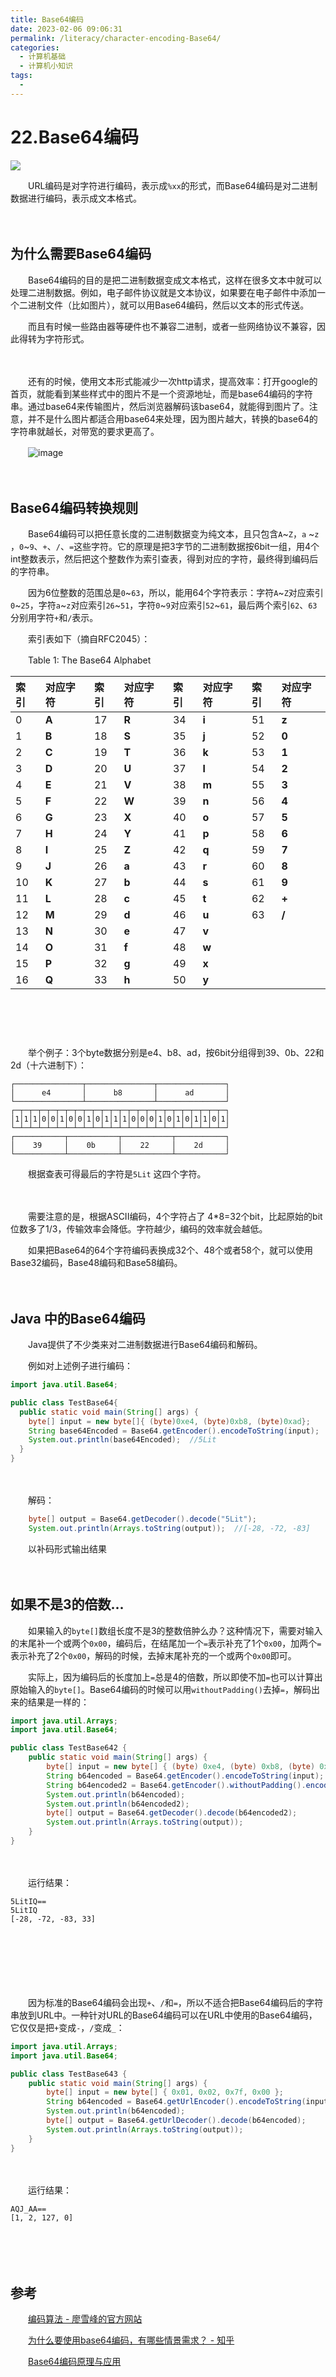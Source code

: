 ```yaml
---
title: Base64编码
date: 2023-02-06 09:06:31
permalink: /literacy/character-encoding-Base64/
categories:
  - 计算机基础
  - 计算机小知识
tags:
  - 
---
```



# 22.Base64编码


![](https://image.peterjxl.com/blog/194.jpg)

　　URL编码是对字符进行编码，表示成`%xx`​的形式，而Base64编码是对二进制数据进行编码，表示成文本格式。

<!-- more -->
　　‍

## 为什么需要Base64编码

　　Base64编码的目的是把二进制数据变成文本格式，这样在很多文本中就可以处理二进制数据。例如，电子邮件协议就是文本协议，如果要在电子邮件中添加一个二进制文件（比如图片），就可以用Base64编码，然后以文本的形式传送。

　　而且有时候一些路由器等硬件也不兼容二进制，或者一些网络协议不兼容，因此得转为字符形式。

　　‍

　　还有的时候，使用文本形式能减少一次http请求，提高效率：打开google的首页，就能看到某些样式中的图片不是一个资源地址，而是base64编码的字符串。通过base64来传输图片，然后浏览器解码该base64，就能得到图片了。注意，并不是什么图片都适合用base64来处理，因为图片越大，转换的base64的字符串就越长，对带宽的要求更高了。

　　​​![image](assets/image-20230206074014-c1nciws.png)​​

　　‍

## Base64编码转换规则

　　Base64编码可以把任意长度的二进制数据变为纯文本，且只包含`A`​ ~`Z`​，`a`​ ~`z`​，`0`​ ~`9`​、`+`​、`/`​、`=`​这些字符。它的原理是把3字节的二进制数据按6bit一组，用4个int整数表示，然后把这个整数作为索引查表，得到对应的字符，最终得到编码后的字符串。

　　因为6位整数的范围总是`0`​​ ~`63`​​，所以，能用64个字符表示：字符`A`​​ ~`Z`​​对应索引`0`​​  ~`25`​​，字符`a`​​ ~`z`​​对应索引`26`​​ ~`51`​​，字符`0`​​ ~`9`​​对应索引`52`​​ ~`61`​​，最后两个索引`62`​​、`63`​​分别用字符`+`​​和`/`​​表示。

　　索引表如下（摘自RFC2045）：

　　Table 1: The Base64 Alphabet

|**索引**|**对应字符**|**索引**|**对应字符**|**索引**|**对应字符**|**索引**|**对应字符**|
| :---| :-| :---| :-| :---| :-| :---| :---|
|0|**A**|17|**R**|34|**i**|51|**z**|
|1|**B**|18|**S**|35|**j**|52|**0**|
|2|**C**|19|**T**|36|**k**|53|**1**|
|3|**D**|20|**U**|37|**l**|54|**2**|
|4|**E**|21|**V**|38|**m**|55|**3**|
|5|**F**|22|**W**|39|**n**|56|**4**|
|6|**G**|23|**X**|40|**o**|57|**5**|
|7|**H**|24|**Y**|41|**p**|58|**6**|
|8|**I**|25|**Z**|42|**q**|59|**7**|
|9|**J**|26|**a**|43|**r**|60|**8**|
|10|**K**|27|**b**|44|**s**|61|**9**|
|11|**L**|28|**c**|45|**t**|62|**+**|
|12|**M**|29|**d**|46|**u**|63|**/**|
|13|**N**|30|**e**|47|**v**|<br />|<br />|
|14|**O**|31|**f**|48|**w**|<br />|<br />|
|15|**P**|32|**g**|49|**x**|<br />|<br />|
|16|**Q**|33|**h**|50|**y**|<br />|<br />|

### 

　　‍

　　‍

　　举个例子：3个byte数据分别是e4、b8、ad，按6bit分组得到39、0b、22和2d（十六进制下）：

```
┌───────────────┬───────────────┬───────────────┐
│      e4       │      b8       │      ad       │
└───────────────┴───────────────┴───────────────┘
┌─┬─┬─┬─┬─┬─┬─┬─┬─┬─┬─┬─┬─┬─┬─┬─┬─┬─┬─┬─┬─┬─┬─┬─┐
│1│1│1│0│0│1│0│0│1│0│1│1│1│0│0│0│1│0│1│0│1│1│0│1│
└─┴─┴─┴─┴─┴─┴─┴─┴─┴─┴─┴─┴─┴─┴─┴─┴─┴─┴─┴─┴─┴─┴─┴─┘
┌───────────┬───────────┬───────────┬───────────┐
│    39     │    0b     │    22     │    2d     │
└───────────┴───────────┴───────────┴───────────┘
```

　　根据查表可得最后的字符是`5Lit`​  这四个字符。

　　‍

　　需要注意的是，根据ASCII编码，4个字符占了 4*8=32个bit，比起原始的bit位数多了1/3，传输效率会降低。字符越少，编码的效率就会越低。

　　如果把Base64的64个字符编码表换成32个、48个或者58个，就可以使用Base32编码，Base48编码和Base58编码。

　　‍

## Java 中的Base64编码

　　Java提供了不少类来对二进制数据进行Base64编码和解码。

　　例如对上述例子进行编码：

```java
import java.util.Base64;

public class TestBase64{
  public static void main(String[] args) {
    byte[] input = new byte[]{ (byte)0xe4, (byte)0xb8, (byte)0xad};
    String base64Encoded = Base64.getEncoder().encodeToString(input);
    System.out.println(base64Encoded);  //5Lit
  }
}
```

　　‍

　　解码：

```java
    byte[] output = Base64.getDecoder().decode("5Lit");
    System.out.println(Arrays.toString(output));  //[-28, -72, -83]
```

　　以补码形式输出结果

　　‍

## 如果不是3的倍数...

　　如果输入的`byte[]`​数组长度不是3的整数倍肿么办？这种情况下，需要对输入的末尾补一个或两个`0x00`​，编码后，在结尾加一个`=`​表示补充了1个`0x00`​，加两个`=`​表示补充了2个`0x00`​，解码的时候，去掉末尾补充的一个或两个`0x00`​即可。

　　实际上，因为编码后的长度加上`=`​总是4的倍数，所以即使不加`=`​也可以计算出原始输入的`byte[]`​。Base64编码的时候可以用`withoutPadding()`​去掉`=`​，解码出来的结果是一样的：

```java
import java.util.Arrays;
import java.util.Base64;

public class TestBase642 {
    public static void main(String[] args) {
        byte[] input = new byte[] { (byte) 0xe4, (byte) 0xb8, (byte) 0xad, 0x21 };
        String b64encoded = Base64.getEncoder().encodeToString(input);
        String b64encoded2 = Base64.getEncoder().withoutPadding().encodeToString(input);
        System.out.println(b64encoded);
        System.out.println(b64encoded2);
        byte[] output = Base64.getDecoder().decode(b64encoded2);
        System.out.println(Arrays.toString(output));
    }
}
```

　　‍

　　运行结果：

```
5LitIQ==
5LitIQ
[-28, -72, -83, 33]
```

　　‍

　　‍

　　‍

　　因为标准的Base64编码会出现`+`​、`/`​和`=`​，所以不适合把Base64编码后的字符串放到URL中。一种针对URL的Base64编码可以在URL中使用的Base64编码，它仅仅是把`+`​变成`-`​，`/`​变成`_`​：

```java
import java.util.Arrays;
import java.util.Base64;

public class TestBase643 {
    public static void main(String[] args) {
        byte[] input = new byte[] { 0x01, 0x02, 0x7f, 0x00 };
        String b64encoded = Base64.getUrlEncoder().encodeToString(input);
        System.out.println(b64encoded);
        byte[] output = Base64.getUrlDecoder().decode(b64encoded);
        System.out.println(Arrays.toString(output));
    }
}

```

　　‍

　　运行结果：

```
AQJ_AA==
[1, 2, 127, 0]
```

　　‍

　　‍

## 参考

　　[编码算法 - 廖雪峰的官方网站](https://www.liaoxuefeng.com/wiki/1252599548343744/1304227703947297)

　　[为什么要使用base64编码，有哪些情景需求？ - 知乎](https://www.zhihu.com/question/36306744)

　　[Base64编码原理与应用](http://blog.xiayf.cn/2016/01/24/base64-encoding/)

